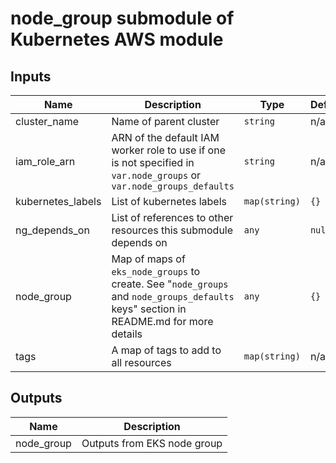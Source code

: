 # node_group submodule of Kubernetes AWS module

## Inputs

| Name | Description | Type | Default | Required |
|------|-------------|------|---------|:--------:|
| cluster_name | Name of parent cluster | `string` | n/a | yes |
| iam_role_arn | ARN of the default IAM worker role to use if one is not specified in `var.node_groups` or `var.node_groups_defaults` | `string` | n/a | yes |
| kubernetes_labels | List of kubernetes labels | `map(string)` | `{}` | no |
| ng_depends_on | List of references to other resources this submodule depends on | `any` | `null` | no |
| node_group | Map of maps of `eks_node_groups` to create. See "`node_groups` and `node_groups_defaults` keys" section in README.md for more details | `any` | `{}` | no |
| tags | A map of tags to add to all resources | `map(string)` | n/a | yes |

## Outputs

| Name | Description |
|------|-------------|
| node_group | Outputs from EKS node group |

